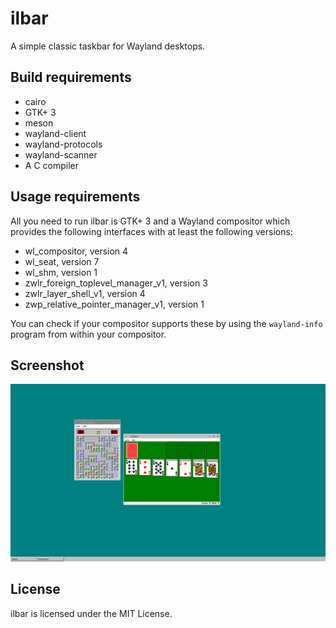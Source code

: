 # ilbar

A simple classic taskbar for Wayland desktops.

## Build requirements

- cairo
- GTK+ 3
- meson
- wayland-client
- wayland-protocols
- wayland-scanner
- A C compiler

## Usage requirements

All you need to run ilbar is GTK+ 3 and a Wayland compositor which provides the
following interfaces with at least the following versions:

- wl_compositor, version 4
- wl_seat, version 7
- wl_shm, version 1
- zwlr_foreign_toplevel_manager_v1, version 3
- zwlr_layer_shell_v1, version 4
- zwp_relative_pointer_manager_v1, version 1

You can check if your compositor supports these by using the `wayland-info`
program from within your compositor.

## Screenshot

![screenshot of ilbar running in labwc](screenshot.png)

## License

ilbar is licensed under the MIT License.
